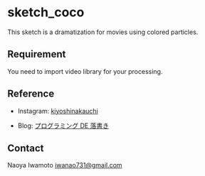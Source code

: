 # sketch_coco

This sketch is a dramatization for movies using colored particles.

## Requirement
You need to import video library for your processing.

## Reference

+ Instagram: [kiyoshinakauchi](https://www.instagram.com/p/BewFzGfFXYY/?taken-by=kiyoshinakauchi)  

+ Blog: [プログラミング DE 落書き](http://junkiyoshi.com/insta20180203/)


## Contact
Naoya Iwamoto
iwanao731@gmail.com
